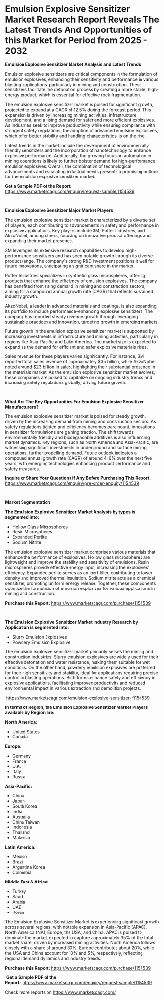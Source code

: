<p><h1>Emulsion Explosive Sensitizer Market Research Report Reveals The Latest Trends And Opportunities of this Market for Period from 2025 - 2032</h1></p><p><strong>Emulsion Explosive Sensitizer Market Analysis and Latest Trends</strong></p>
<p><p>Emulsion explosive sensitizers are critical components in the formulation of emulsion explosives, enhancing their sensitivity and performance in various blasting applications, particularly in mining and construction. These sensitizers facilitate the detonation process by creating a more stable, high-energy product, which is essential for effective rock fragmentation.</p><p>The emulsion explosive sensitizer market is poised for significant growth, projected to expand at a CAGR of 12.5% during the forecast period. This expansion is driven by increasing mining activities, infrastructure development, and a rising demand for safer and more efficient explosives. As industries seek to improve productivity while ensuring compliance with stringent safety regulations, the adoption of advanced emulsion explosives, which offer better stability and handling characteristics, is on the rise.</p><p>Latest trends in the market include the development of environmentally friendly sensitizers and the incorporation of nanotechnology to enhance explosive performance. Additionally, the growing focus on automation in mining operations is likely to further bolster demand for high-performance emulsion explosives. Overall, the combination of technological advancements and escalating industrial needs presents a promising outlook for the emulsion explosive sensitizer market.</p></p>
<p><strong>Get a Sample PDF of the Report:&nbsp;</strong> <a href="https://www.marketscagr.com/enquiry/request-sample/1154539?utm_campaign=3510&utm_medium=2&utm_source=Github&utm_content=ia&utm_term=04042025&utm_id=emulsion-explosive-sensitizer">https://www.marketscagr.com/enquiry/request-sample/1154539</a></p>
<p>&nbsp;</p>
<p><strong>Emulsion Explosive Sensitizer Major Market Players</strong></p>
<p><p>The emulsion explosive sensitizer market is characterized by a diverse set of players, each contributing to advancements in safety and performance in explosive applications. Key players include 3M, Potter Industries, and AkzoNobel, among others, focusing on innovative product offerings and expanding their market presence.</p><p>3M leverages its extensive research capabilities to develop high-performance sensitizers and has seen notable growth through its diverse product range. The company's strong R&D investment positions it well for future innovations, anticipating a significant share in the market.</p><p>Potter Industries specializes in synthetic glass microspheres, offering products that enhance the efficiency of emulsion explosives. The company has benefited from rising demand in mining and construction sectors, aiming for a compound annual growth rate (CAGR) that reflects sustained industry growth.</p><p>AkzoNobel, a leader in advanced materials and coatings, is also expanding its portfolio to include performance-enhancing explosive sensitizers. The company has reported steady revenue growth through leveraging sustainable practices and innovation, targeting growth in emerging markets.</p><p>Future growth in the emulsion explosive sensitizer market is supported by increasing investments in infrastructure and mining activities, particularly in regions like Asia-Pacific and Latin America. The market size is expected to expand as the demand for efficient and safer explosive materials rises.</p><p>Sales revenue for these players varies significantly. For instance, 3M reported total sales revenue of approximately $35 billion, while AkzoNobel noted around $23 billion in sales, highlighting their substantial presence in the materials market. As the emulsion explosive sensitizer market evolves, these companies are poised to capitalize on ongoing industry trends and increasing safety regulations globally, driving future growth.</p></p>
<p>&nbsp;</p>
<p><strong>What Are The Key Opportunities For Emulsion Explosive Sensitizer Manufacturers?</strong></p>
<p><p>The emulsion explosive sensitizer market is poised for steady growth, driven by the increasing demand from mining and construction sectors. As safety regulations tighten and efficiency becomes paramount, innovations in sensitizer formulations are gaining traction. The shift towards environmentally friendly and biodegradable additives is also influencing market dynamics. Key regions, such as North America and Asia-Pacific, are witnessing significant investments in underground and surface mining operations, further propelling demand. Future outlook indicates a compound annual growth rate (CAGR) of around 4-6% over the next five years, with emerging technologies enhancing product performance and safety measures.</p></p>
<p><strong>Inquire or Share Your Questions If Any Before Purchasing This Report:</strong> <a href="https://www.marketscagr.com/enquiry/pre-order-enquiry/1154539?utm_campaign=3510&utm_medium=2&utm_source=Github&utm_content=ia&utm_term=04042025&utm_id=emulsion-explosive-sensitizer">https://www.marketscagr.com/enquiry/pre-order-enquiry/1154539</a></p>
<p>&nbsp;</p>
<p><strong>Market Segmentation</strong></p>
<p><strong>The Emulsion Explosive Sensitizer Market Analysis by types is segmented into:</strong></p>
<p><ul><li>Hollow Glass Microspheres</li><li>Resin Microspheres</li><li>Expanded Perlite</li><li>Sodium Nitrite</li></ul></p>
<p><p>The emulsion explosive sensitizer market comprises various materials that enhance the performance of explosives. Hollow glass microspheres are lightweight and improve the stability and sensitivity of emulsions. Resin microspheres provide effective energy input, increasing the explosives' efficiency. Expanded perlite serves as an inert filler, contributing to lower density and improved thermal insulation. Sodium nitrite acts as a chemical sensitizer, promoting uniform energy release. Together, these components optimize the formulation of emulsion explosives for various applications in mining and construction.</p></p>
<p><strong>Purchase this Report:&nbsp;</strong><a href="https://www.marketscagr.com/purchase/1154539?utm_campaign=3510&utm_medium=2&utm_source=Github&utm_content=ia&utm_term=04042025&utm_id=emulsion-explosive-sensitizer">https://www.marketscagr.com/purchase/1154539</a></p>
<p>&nbsp;</p>
<p><strong>The Emulsion Explosive Sensitizer Market Industry Research by Application is segmented into:</strong></p>
<p><ul><li>Slurry Emulsion Explosives</li><li>Powdery Emulsion Explosive</li></ul></p>
<p><p>The emulsion explosive sensitizer market primarily serves the mining and construction industries. Slurry emulsion explosives are widely used for their effective detonation and water resistance, making them suitable for wet conditions. On the other hand, powdery emulsion explosives are preferred for their high sensitivity and stability, ideal for applications requiring precise control in blasting operations. Both forms enhance safety and efficiency in explosive applications, facilitating improved productivity and reduced environmental impact in various extraction and demolition projects.</p></p>
<p><a href="https://www.marketscagr.com/emulsion-explosive-sensitizer-r1154539?utm_campaign=3510&utm_medium=2&utm_source=Github&utm_content=ia&utm_term=04042025&utm_id=emulsion-explosive-sensitizer">&nbsp;https://www.marketscagr.com/emulsion-explosive-sensitizer-r1154539</a></p>
<p><strong>In terms of Region, the Emulsion Explosive Sensitizer Market Players available by Region are:</strong></p>
<p>
    <p> <strong> North America: </strong>
        <ul>
            <li>United States</li>
            <li>Canada</li>
        </ul>
        </p> 
    <p> <strong> Europe: </strong>
        <ul>
            <li>Germany</li>
            <li>France</li>
            <li>U.K.</li>
            <li>Italy</li>
            <li>Russia</li>
        </ul>
        </p> 
    <p> <strong> Asia-Pacific: </strong>
        <ul>
            <li>China</li>
            <li>Japan</li>
            <li>South Korea</li>
            <li>India</li>
            <li>Australia</li>
            <li>China Taiwan</li>
            <li>Indonesia</li>
            <li>Thailand</li>
            <li>Malaysia</li>
        </ul>
        </p> 
    <p> <strong> Latin America: </strong>
        <ul>
            <li>Mexico</li>
            <li>Brazil</li>
            <li>Argentina Korea</li>
            <li>Colombia</li>
        </ul>
        </p> 
    <p> <strong> Middle East & Africa: </strong>
        <ul>
            <li>Turkey</li>
            <li>Saudi</li>
            <li>Arabia</li>
            <li>UAE</li>
            <li>Korea</li>
        </ul>
    </p>
    </p>
<p><p>The Emulsion Explosive Sensitizer Market is experiencing significant growth across several regions, with notable expansion in Asia-Pacific (APAC), North America (NA), Europe, the USA, and China. APAC is poised to dominate the market, expected to capture approximately 35% of the total market share, driven by increased mining activities. North America follows closely with a share of around 30%. Europe contributes about 20%, while the USA and China account for 10% and 5%, respectively, reflecting regional demand dynamics and industry trends.</p></p>
<p><strong>Purchase this Report: </strong><a href="https://www.marketscagr.com/purchase/1154539?utm_campaign=3510&utm_medium=2&utm_source=Github&utm_content=ia&utm_term=04042025&utm_id=emulsion-explosive-sensitizer">https://www.marketscagr.com/purchase/1154539</a></p>
<p>&nbsp;<strong>Get a Sample PDF of the Report:&nbsp;&nbsp;</strong><a href="https://www.marketscagr.com/enquiry/request-sample/1154539?utm_campaign=3510&utm_medium=2&utm_source=Github&utm_content=ia&utm_term=04042025&utm_id=emulsion-explosive-sensitizer">https://www.marketscagr.com/enquiry/request-sample/1154539</a></p>
<p><strong></strong></p>
<p>Check more reports on <a href="https://www.marketscagr.com/?utm_campaign=3510&utm_medium=2&utm_source=Github&utm_content=ia&utm_term=04042025&utm_id=emulsion-explosive-sensitizer">https://www.marketscagr.com/</a></p>